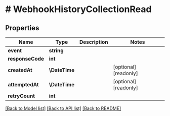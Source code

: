 # # WebhookHistoryCollectionRead

## Properties

Name | Type | Description | Notes
------------ | ------------- | ------------- | -------------
**event** | **string** |  |
**responseCode** | **int** |  |
**createdAt** | **\DateTime** |  | [optional] [readonly]
**attemptedAt** | **\DateTime** |  | [optional] [readonly]
**retryCount** | **int** |  |

[[Back to Model list]](../../README.md#models) [[Back to API list]](../../README.md#endpoints) [[Back to README]](../../README.md)

